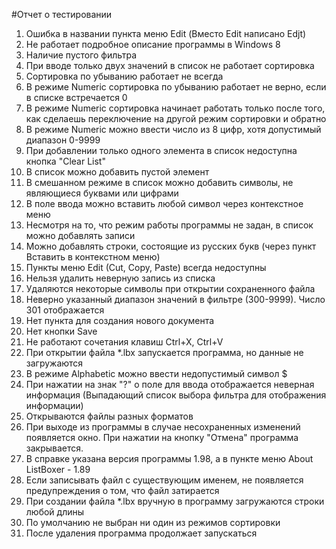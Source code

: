 #Отчет о тестировании

1. Ошибка в названии пункта меню Edit (Вместо Edit написано Edjt)
2. Не работает подробное описание программы в Windows 8
3. Наличие пустого фильтра
4. При вводе только двух значений в список не работает сортировка
5. Сортировка по убыванию работает не всегда
6. В режиме Numeric сортировка по убыванию работает не верно, если в списке встречается 0
7. В режиме Numeric сортировка начинает работать только после того, как сделаешь переключение на другой режим сортировки и обратно
8. В режиме Numeric можно ввести число из 8 цифр, хотя допустимый диапазон 0-9999
9. При добавлении только одного элемента в список недоступна кнопка "Clear List"
10. В список можно добавить пустой элемент
11. В смешанном режиме в список можно добавить символы, не являющиеся буквами или цифрами
12. В поле ввода можно вставить любой символ через контекстное меню
13.	Несмотря на то, что режим работы программы не задан, в список можно добавлять записи
14. Можно добавлять строки, состоящие из русских букв (через пункт Вставить в контекстном меню)
15. Пункты меню Edit (Cut, Copy, Paste) всегда недоступны
16. Нельзя удалить неверную запись из списка
17. Удаляются некоторые символы при открытии сохраненного файла
18. Неверно указанный диапазон значений в фильтре (300-9999). Число 301 отображается
19. Нет пункта для создания нового документа
20. Нет кнопки Save
21. Не работают сочетания клавиш Ctrl+X, Ctrl+V
22. При открытии файла *.lbx запускается программа, но данные не загружаются
23. В режиме Alphabetic можно ввести недопустимый символ $
24. При нажатии на знак "?" о поле для ввода отображается неверная информация (Выпадающий список выбора фильтра для отображения информации)
25. Открываются файлы разных форматов
26. При выходе из программы в случае несохраненных изменений появляется окно. При нажатии на кнопку "Отмена" программа закрывается.
27. В справке указана версия программы 1.98, а в пункте меню About ListBoxer - 1.89
28. Если записывать файл с существующим именем, не появляется предупреждения о том, что файл затирается
29. При создании файла *.lbx вручную в программу загружаются строки любой длины
30. По умолчанию не выбран ни один из режимов сортировки
31. После удаления программа продолжает запускаться
